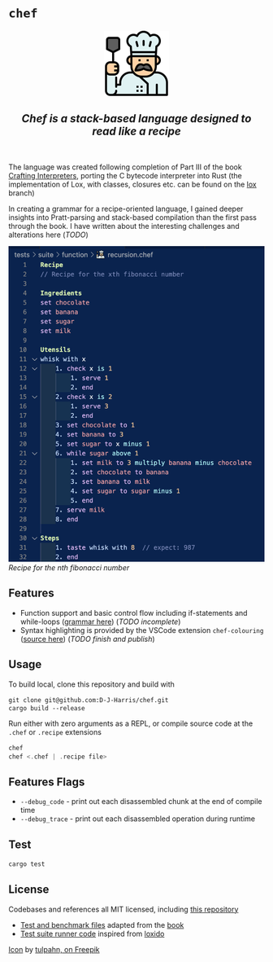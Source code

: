 # `chef`

<p align="center"><img src="./assets/icon_128x128.png"></p>
<h2 align="center"><em>Chef is a stack-based language designed to read like a recipe</em></h2>
</br>

The language was created following completion of Part III of the book [Crafting Interpreters](https://craftinginterpreters.com/), porting the C bytecode interpreter into Rust (the implementation of Lox, with classes, closures etc. can be found on the [lox](https://github.com/D-J-Harris/chef/tree/lox) branch)

In creating a grammar for a recipe-oriented language, I gained deeper insights into Pratt-parsing and stack-based compilation than the first pass through the book. I have written about the interesting challenges and alterations here (_TODO_)

![Fibonacci Recipe](./assets/fib_recipe.png "Fibonacci Recipe")
_Recipe for the nth fibonacci number_

## Features

- Function support and basic control flow including if-statements and while-loops ([grammar here](./GRAMMAR.md)) (_TODO incomplete_)
- Syntax highlighting is provided by the VSCode extension `chef-colouring` ([source here](./colouring/)) (_TODO finish and publish_)

## Usage

To build local, clone this repository and build with

```shell
git clone git@github.com:D-J-Harris/chef.git
cargo build --release
```

Run either with zero arguments as a REPL, or compile source code at the `.chef` or `.recipe` extensions

```rust
chef
chef <.chef | .recipe file>
```

## Features Flags

- `--debug_code` - print out each disassembled chunk at the end of compile time
- `--debug_trace` - print out each disassembled operation during runtime

## Test

```sh
cargo test
```

## License

Codebases and references all MIT licensed, including [this repository](./LICENSE)

- [Test and benchmark files](./tests/suite/) adapted from the [book](https://github.com/munificent/craftinginterpreters)
- [Test suite runner code](./tests/run.rs) inspired from [loxido](https://github.com/ceronman/loxido/tree/unsafe)

[Icon](./assets/icon_128x128.png) by [tulpahn, on Freepik](https://www.freepik.com/icon/chef_3808474)
